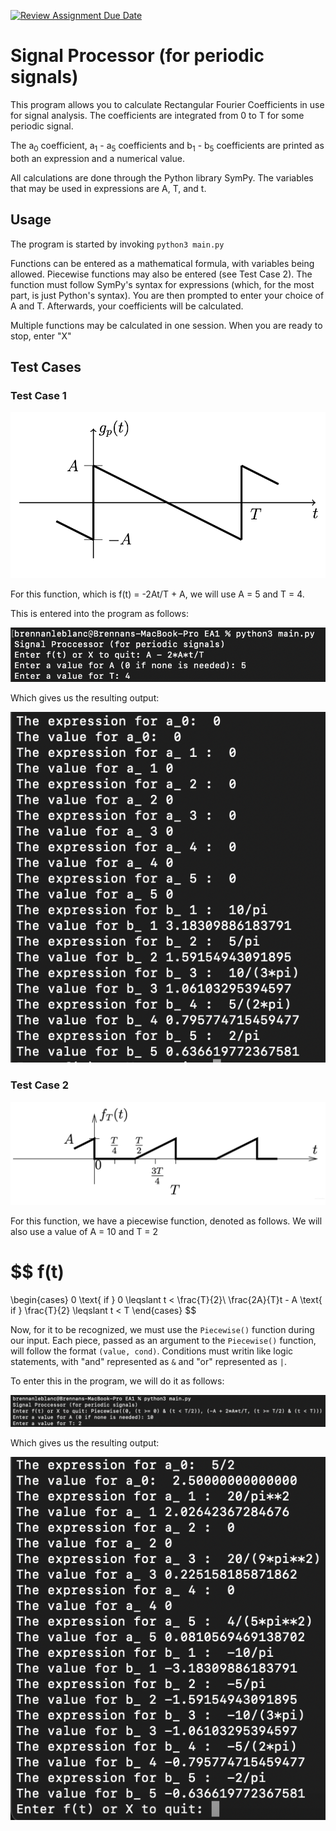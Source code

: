 [![Review Assignment Due Date](https://classroom.github.com/assets/deadline-readme-button-24ddc0f5d75046c5622901739e7c5dd533143b0c8e959d652212380cedb1ea36.svg)](https://classroom.github.com/a/FJiO-WNb)
# Signal Processor (for periodic signals)

This program allows you to calculate Rectangular Fourier Coefficients in use for signal analysis. The coefficients are integrated from 0 to T for some periodic signal.

The a<sub>0</sub> coefficient, a<sub>1</sub> - a<sub>5</sub> coefficients and b<sub>1</sub> - b<sub>5</sub> coefficients are printed as both an expression and a numerical value.

All calculations are done through the Python library SymPy. The variables that may be used in expressions are A, T, and t.

## Usage

The program is started by invoking `python3 main.py`

Functions can be entered as a mathematical formula, with variables being allowed. Piecewise functions may also be entered (see Test Case 2). The function must follow SymPy's syntax for expressions (which, for the most part, is just Python's syntax). You are then prompted to enter your choice of A and T. Afterwards, your coefficients will be calculated.

Multiple functions may be calculated in one session. When you are ready to stop, enter "X"

## Test Cases

### Test Case 1
![Graph of a periodic signal](images/image-1.png)

For this function, which is f(t) = -2At/T + A, we will use A = 5 and T = 4.

This is entered into the program as follows:

![Example input](images/image-2.png)

Which gives us the resulting output:

![Example output](images/image-3.png)

### Test Case 2
![Periodic signal](images/image-4.png)

For this function, we have a piecewise function, denoted as follows. We will also use a value of A = 10 and T = 2

$$
f(t)
= 
\begin{cases}
0 \text{ if } 0 \leqslant t < \frac{T}{2}\\
\frac{2A}{T}t - A \text{ if } \frac{T}{2} \leqslant t < T
\end{cases}
$$

Now, for it to be recognized, we must use the `Piecewise()` function during our input. Each piece, passed as an argument to the `Piecewise()` function, will follow the format `(value, cond)`. Conditions must writin like logic statements, with "and" represented as `&` and "or" represented as `|`.

To enter this in the program, we will do it as follows:

![Piecewise input](images/image-5.png)

Which gives us the resulting output:

![Piecewise output](images/image-6.png)